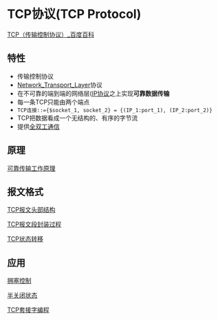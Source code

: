 # TCP协议(TCP Protocol)

[TCP（传输控制协议）_百度百科 ](https://baike.baidu.com/item/TCP/33012?fromtitle=TCP%E5%8D%8F%E8%AE%AE&fromid=8988699&fr=aladdin)

## 特性

- 传输控制协议
- [Network_Transport_Layer](Network_Transport_Layer.md)协议
- 在不可靠的端到端的网络层([IP协议](IP协议.md)之上实现**可靠数据传输**
- 每一条TCP只能由两个端点
- `TCP连接::={$socket_1, socket_2} = {(IP_1:port_1), (IP_2:port_2)}`
- TCP把数据看成一个无结构的、有序的字节流
- 提供[全双工通信](全双工通信.md)

## 原理

[可靠传输工作原理](可靠传输工作原理.md)

## 报文格式

[TCP报文头部结构](TCP报文头部结构.md)

[TCP报文段封装过程](TCP报文段封装过程.md)

[TCP状态转移](TCP状态转移.md)

## 应用

[拥塞控制](拥塞控制.md)

[半关闭状态](半关闭状态.md)

[TCP套接字编程](TCP套接字编程.md)
